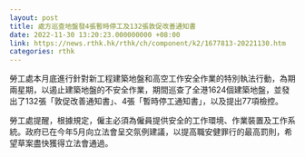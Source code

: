 ```yaml
---
layout: post
title: 處方巡查地盤發4張暫時停工及132張敦促改善通知書
date: 2022-11-30 13:20:23.000000000 +08:00
link: https://news.rthk.hk/rthk/ch/component/k2/1677813-20221130.htm
categories: rthk
---
```


勞工處本月底進行針對新工程建築地盤和高空工作安全作業的特別執法行動，為期兩星期，以遏止建築地盤的不安全作業，期間巡查了全港1624個建築地盤，並發出了132張「敦促改善通知書」、4張「暫時停工通知書」，以及提出77項檢控。

勞工處提醒，根據規定，僱主必須為僱員提供安全的工作環境、作業裝置及工作系統。政府已在今年5月向立法會呈交氛例建議，以提高職安健罪行的最高罰則，希望草案盡快獲得立法會通過。
